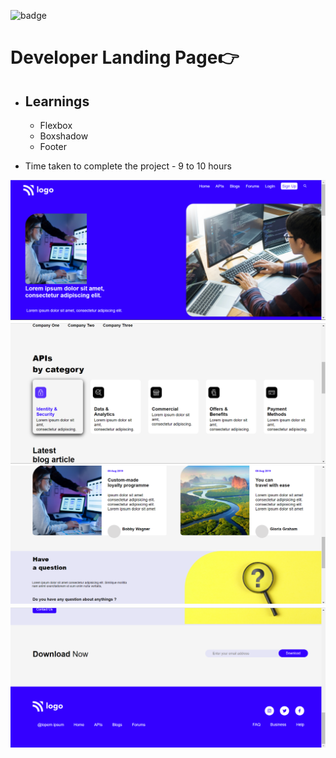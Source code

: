 ![badge](https://img.shields.io/badge/Live--class-Project-yellowgreen)
# Developer Landing Page👉

- **Learnings** 
   -

  - Flexbox
  - Boxshadow
  - Footer

- Time taken to complete the project - 9 to 10 hours

![screeshot-1](./Images/Screenshot%20(24).png)
![screeshot-2](./Images/Screenshot%20(25).png)
![screenshot-3](./Images/Screenshot%20(26).png)
![screenshot-4](./Images/Screenshot%20(27).png)